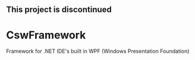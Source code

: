 ## This project is discontinued
# CswFramework
Framework for .NET IDE's built in WPF (Windows Presentation Foundation)
